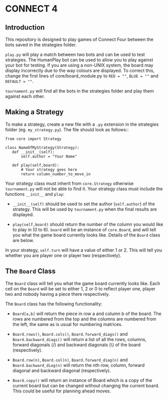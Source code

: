 CONNECT 4
=========

Introduction
------------
This repository is designed to play games of Connect Four between the bots
saved in the strategies folder.

``play.py`` will play a match between two bots and can be used to test
strategies. The HumanPlay bot can be used to allow you to play against your
bot for testing. If you are using a non-UNIX system, the board may display
incorrectly due to the way colours are displayed. To correct this, change the
first lines of core/board_module.py to ``RED = ""``, ``BLUE = ""`` and
``DEFAULT = ""``.

``tournament.py`` will find all the bots in the strategies folder and play
them against each other.

Making a Strategy
-----------------
To make a strategy, create a new file with a ``.py`` extension in the
strategies folder (eg. ``my_strategy.py``). The file should look as follows::

    from core import Strategy
    
    class NameOfMyStrategy(Strategy):
       def __init__(self):
           self.author = "Your Name"
    
       def play(self,board):
           # Your strategy goes here
           return column_number_to_move_in

Your strategy class must inherit from ``core.Strategy`` otherwise 
``tournament.py`` will not be able to find it. Your strategy class must 
include the functions ``__init__`` and ``play``:

*   ``__init__(self)`` should be used to set the author (``self.author``) of
    the strategy. This will be used by ``tournament.py`` when the final
    results are displayed.

*   ``play(self,board)`` should return the number of the column you would like
    to play in (0 to 6). ``board`` will be an instance of ``core.Board``, and
    will tell you what the game board currently looks like. Details of the
    ``Board`` class are below.

In your strategy, ``self.turn`` will have a value of either 1 or 2. This will
tell you whether you are player one or player two (respectively).

The ``Board`` Class
-------------------
The ``Board`` class will tell you what the game board currently looks like.
Each cell on the ``Board`` will be set to either 1, 2 or 0 to reflect player
one, player two and nobody having a piece there respectively.

The ``Board`` class has the following functionality:

*   ``Board[a,b]`` will return the piece in row a and column b of the board. The
    rows are numbered from the top and the columns are numbered from the left,
    the same as is usual for numbering matrices.

*   ``Board.rows()``, ``Board.cols()``, ``Board.forward_diags()`` and
    ``Board.backward_diags()`` will return a list of all the rows, columns,
    forward diagonals (/) and backward diagonals (\\) of the board
    (respectively).

*   ``Board.row(n)``, ``Board.col(n)``, ``Board.forward_diag(n)`` and
    ``Board.backward_diag(n)`` will return the nth row, column, forward diagonal
    and backward diagonal (respectively).

*   ``Board.copy()`` will return an instance of Board which is a copy of the
    current board but can be changed without changing the current board. This
    could be useful for planning ahead moves.
